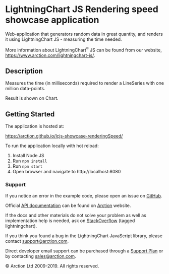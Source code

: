 # LightningChart JS Rendering speed showcase application

Web-application that generators random data in great quantity, and renders it using LightningChart JS - measuring the time needed.

More information about LightningChart<sup>&#174;</sup> JS can be found from our website, https://www.arction.com/lightningchart-js/.

## Description

Measures the time (in milliseconds) required to render a LineSeries with one million data-points.

Result is shown on Chart.

## Getting Started

The application is hosted at:

https://arction.github.io/lcjs-showcase-renderingSpeed/

To run the application locally with hot reload:

1. Install Node.JS
2. Run `npm install`
3. Run `npm start`
4. Open browser and navigate to http://localhost:8080

### Support

If you notice an error in the example code, please open an issue on [GitHub][0].

Official [API documentation][1] can be found on [Arction][2] website.

If the docs and other materials do not solve your problem as well as implementation help is needed, ask on [StackOverflow][3] (tagged lightningchart).

If you think you found a bug in the LightningChart JavaScript library, please contact support@arction.com.

Direct developer email support can be purchased through a [Support Plan][4] or by contacting sales@arction.com.

© Arction Ltd 2009-2019. All rights reserved.

[0]: https://github.com/Arction/lcjs-showcase-renderingSpeed/issues
[1]: https://www.arction.com/lightningchart-js-api-documentation
[2]: https://www.arction.com
[3]: https://stackoverflow.com/questions/tagged/lightningchart
[4]: https://www.arction.com/support-services/
